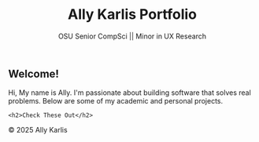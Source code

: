 
 <header>
    <h1>Ally Karlis Portfolio</h1>
    <p>OSU Senior CompSci || Minor in UX Research</p>
  </header>


  <main>
    <section>
      <h2>Welcome!</h2>
      <p>Hi, My name is Ally. I'm passionate about building software that solves real problems. Below are some of my academic and personal projects.</p>
    </section>

    <h2>Check These Out</h2>
  </main>

  <footer>
    <p>&copy; 2025 Ally Karlis</p>
  </footer>
</body>
</html>
